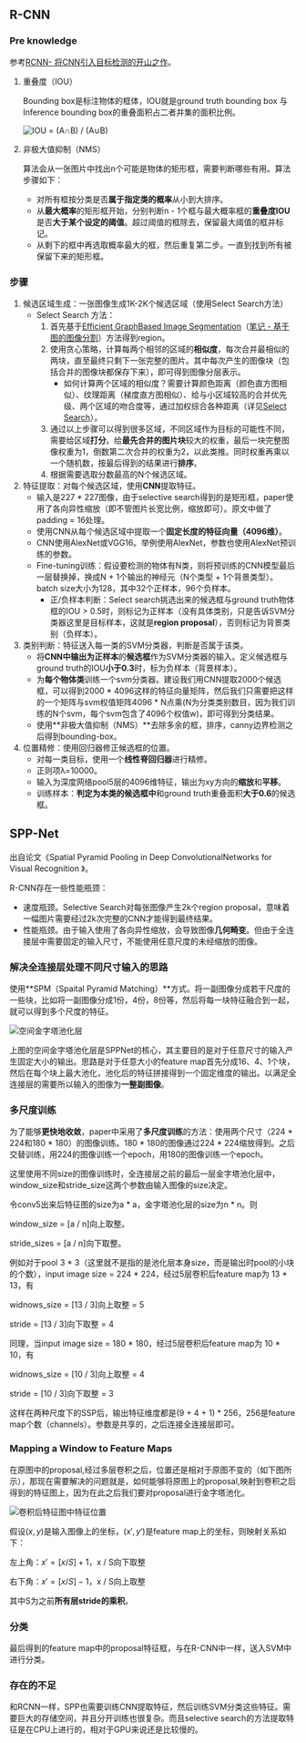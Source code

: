 ## R-CNN

### Pre knowledge

参考[RCNN- 将CNN引入目标检测的开山之作](https://zhuanlan.zhihu.com/p/23006190?refer=xiaoleimlnote)。

1. 重叠度（IOU）

   Bounding box是标注物体的框体，IOU就是ground truth bounding box 与 Inference bounding box的重叠面积占二者并集的面积比例。

   ![IOU = (A∩B) / (A∪B)](https://pic1.zhimg.com/80/v2-6fe13f10a9cb286f06aa1e3e2a2b29bc_hd.jpg)

2. 非极大值抑制（NMS）

   算法会从一张图片中找出n个可能是物体的矩形框，需要判断哪些有用。算法步骤如下：

   + 对所有框按分类是否**属于指定类的概率**从小到大排序。
   + 从**最大概率**的矩形框开始，分别判断n - 1个框与最大概率框的**重叠度IOU**是否**大于某个设定的阈值**。超过阈值的框除去，保留最大阈值的框并标记。
   + 从剩下的框中再选取概率最大的框，然后重复第二步。一直到找到所有被保留下来的矩形框。

### 步骤

1. 候选区域生成：一张图像生成1K-2K个候选区域（使用Select Search方法）
   + Select Search 方法：
     1. 首先基于[Efficient GraphBased Image Segmentation](http://cs.brown.edu/~pff/segment/)（[笔记 - 基于图的图像分割](https://blog.csdn.net/ttransposition/article/details/38024557)）方法得到region。
     2. 使用贪心策略，计算每两个相邻的区域的**相似度**，每次合并最相似的两块，直至最终只剩下一张完整的图片。其中每次产生的图像块（包括合并的图像块都保存下来），即可得到图像分层表示。
        + 如何计算两个区域的相似度？需要计算颜色距离（颜色直方图相似）、纹理距离（梯度直方图相似）、给与小区域较高的合并优先级、两个区域的吻合度等，通过加权综合各种距离（详见[Select Search](https://zhuanlan.zhihu.com/p/27467369)）。
     3. 通过以上步骤可以得到很多区域，不同区域作为目标的可能性不同，需要给区域**打分**。给**最先合并的图片块**较大的权重，最后一块完整图像权重为1，倒数第二次合并的权重为2，以此类推。同时权重再乘以一个随机数，按最后得到的结果进行**排序**。
     4. 根据需要选取分数最高的N个候选区域。
2. 特征提取：对每个候选区域，使用**CNN**提取特征。
   + 输入是227 * 227图像，由于selective search得到的是矩形框，paper使用了各向异性缩放（即不管图片长宽比例，缩放即可）。原文中做了padding = 16处理。
   + 使用CNN从每个候选区域中提取一个**固定长度的特征向量（4096维）**。
   + CNN使用AlexNet或VGG16。举例使用AlexNet，参数也使用AlexNet预训练的参数。
   + Fine-tuning训练：假设要检测的物体有N类，则将预训练的CNN模型最后一层替换掉，换成N + 1个输出的神经元（N个类型 + 1个背景类型）。batch size大小为128，其中32个正样本，96个负样本。
     + 正/负样本判断：Select search挑选出来的候选框与ground truth物体框的IOU > 0.5时，则标记为正样本（没有具体类别，只是告诉SVM分类器这里是目标样本，这就是**region proposal**），否则标记为背景类别（负样本）。
3. 类别判断：特征送入每一类的SVM分类器，判断是否属于该类。
   + 将**CNN中输出为正样本**的**候选框**作为SVM分类器的输入。定义候选框与ground truth的IOU**小于0.3**时，标为负样本（背景样本）。
   + 为**每个物体类**训练一个svm分类器。建设我们用CNN提取2000个候选框，可以得到2000 * 4096这样的特征向量矩阵，然后我们只需要把这样的一个矩阵与svm权值矩阵4096 * N点乘(N为分类类别数目，因为我们训练的N个svm，每个svm包含了4096个权值w)，即可得到分类结果。
   + 使用**非极大值抑制（NMS）**去除多余的框，排序，canny边界检测之后得到bounding-box。
4. 位置精修：使用回归器修正候选框的位置。
   + 对每一类目标，使用一个**线性脊回归器**进行精修。
   + 正则项λ=10000。 
   + 输入为深度网络pool5层的4096维特征，输出为xy方向的**缩放**和**平移**。 
   + 训练样本：**判定为本类的候选框中**和ground truth重叠面积**大于0.6**的候选框。

## SPP-Net

出自论文《Spatial Pyramid Pooling in Deep ConvolutionalNetworks for Visual Recognition 》。

R-CNN存在一些性能瓶颈：

+ 速度瓶颈。Selective Search对每张图像产生2k个region proposal，意味着一幅图片需要经过2k次完整的CNN才能得到最终结果。
+ 性能瓶颈。由于输入使用了各向异性缩放，会导致图像**几何畸变**。但由于全连接层中需要固定的输入尺寸，不能使用任意尺度的未经缩放的图像。

###  解决全连接层处理不同尺寸输入的思路

使用**SPM（Spaital Pyramid Matching）**方式。将一副图像分成若干尺度的一些块，比如将一副图像分成1份，4份，8份等，然后将每一块特征融合到一起，就可以得到多个尺度的特征。

![空间金字塔池化层](https://pic1.zhimg.com/v2-62c008799df798656236258c64082340_r.jpg)

上图的空间金字塔池化层是SPPNet的核心，其主要目的是对于任意尺寸的输入产生固定大小的输出。思路是对于任意大小的feature map首先分成16、4、1个块，然后在每个块上最大池化，池化后的特征拼接得到一个固定维度的输出。以满足全连接层的需要所以输入的图像为**一整副图像**。

### 多尺度训练

为了能够**更快地收敛**，paper中采用了**多尺度训练**的方法：使用两个尺寸（224 * 224和180 * 180）的图像训练。180 * 180的图像通过224 * 224缩放得到。之后交替训练，用224的图像训练一个epoch，用180的图像训练一个epoch。

这里使用不同size的图像训练时，全连接层之前的最后一层金字塔池化层中，window_size和stride_size这两个参数由输入图像的size决定。

令conv5出来后特征图的size为a * a，金字塔池化层的size为n * n。则

window_size = [a / n]向上取整。

stride_sizes = [a / n]向下取整。

例如对于pool 3 * 3（这里就不是指的是池化层本身size，而是输出时pool的小块的个数），input image size = 224 * 224，经过5层卷积后feature map为 13 * 13，有

widnows_size = [13 / 3]向上取整 = 5

stride = [13 / 3]向下取整 = 4

同理，当input image size = 180 * 180，经过5层卷积后feature map为 10 * 10，有

widnows_size = [10 / 3]向上取整 = 4

stride = [10 / 3]向下取整 = 3

这样在两种尺度下的SSP后，输出特征维度都是(9 + 4 + 1) * 256，256是feature map个数（channels）。参数是共享的，之后连接全连接层即可。

### Mapping a Window to Feature Maps

在原图中的proposal,经过多层卷积之后，位置还是相对于原图不变的（如下图所示），那现在需要解决的问题就是，如何能够将原图上的proposal,映射到卷积之后得到的特征图上，因为在此之后我们要对proposal进行金字塔池化。

![卷积后特征图中特征位置](https://pic3.zhimg.com/80/v2-523707e94ccb850ca4c23cc94054a144_hd.jpg)

假设$(x, y)$是输入图像上的坐标，$(x', y')$是feature map上的坐标，则映射关系如下：

左上角：$x' = [x / S] + 1$，x / S向下取整

右下角：$x' = [x / S] - 1$，x / S向上取整

其中S为之前**所有层stride的乘积**。

### 分类

最后得到的feature map中的proposal特征框，与在R-CNN中一样，送入SVM中进行分类。

### 存在的不足

和RCNN一样，SPP也需要训练CNN提取特征，然后训练SVM分类这些特征。需要巨大的存储空间，并且分开训练也很复杂。而且selective search的方法提取特征是在CPU上进行的，相对于GPU来说还是比较慢的。